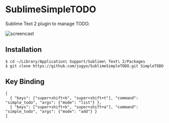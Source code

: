 SublimeSimpleTODO
========

Sublime Text 2 plugin to manage TODO.

![screencast](https://raw.github.com/jugyo/SublimeSimpleTODO/master/screencast.gif)

## Installation

```
$ cd ~/Library/Application\ Support/Sublime\ Text\ 2/Packages
$ git clone https://github.com/jugyo/SublimeSimpleTODO.git SimpleTODO
```

## Key Binding

    [
      { "keys": ["super+shift+k", "super+shift+t"], "command": "simple_todo", "args": {"mode": "list"} },
      { "keys": ["super+shift+k", "super+shift+a"], "command": "simple_todo", "args": {"mode": "add"} }
    ]
